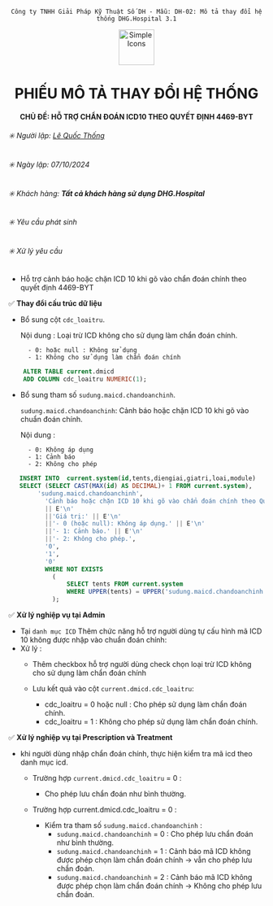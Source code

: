 <div align="center">

`Công ty TNHH Giải Pháp Kỹ Thuật Số DH - Mẫu: DH-02: Mô tả thay đổi hệ thống DHG.Hospital 3.1`

</div>

<div align="center">
  <img src="https://raw.githubusercontent.com/dh-hos/dhg.hospitalprinter/main/Deploy_Tools/Logo.ico" alt="Simple Icons" width=70>
  <h1>PHIẾU MÔ TẢ THAY ĐỔI HỆ THỐNG</h1>  
</div>
<div align="center">

#### CHỦ ĐỀ: HỖ TRỢ CHẨN ĐOÁN ICD10 THEO QUYẾT ĐỊNH 4469-BYT

</div>

###### :eight_spoked_asterisk: Người lập: [Lê Quốc Thống](https://github.com/lequocthong29)

###### :eight_spoked_asterisk: Ngày lập: 07/10/2024

###### :eight_spoked_asterisk: Khách hàng: **Tất cả khách hàng sử dụng DHG.Hospital**

###### :eight_spoked_asterisk: Yêu cầu phát sinh

###### :eight_spoked_asterisk: Xử lý yêu cầu

- Hỗ trợ cảnh báo hoặc chặn ICD 10 khi gõ vào chẩn đoán chính theo quyết định 4469-BYT

:white_check_mark: **Thay đổi cấu trúc dữ liệu**
- Bổ sung cột `cdc_loaitru`.
  
   Nội dung : Loại trừ ICD không cho sử dụng làm chẩn đoán chính.
  
        - 0: hoặc null : Không sử dụng
        - 1: Không cho sử dụng làm chẩn đoán chính
```sql
    ALTER TABLE current.dmicd
    ADD COLUMN cdc_loaitru NUMERIC(1);
```


- Bổ sung tham số `sudung.maicd.chandoanchinh`.
  
  `sudung.maicd.chandoanchinh`: Cảnh báo hoặc chặn ICD 10 khi gõ vào chuẩn đoán chính.
  
  Nội dung :
  
        - 0: Không áp dụng
        - 1: Cảnh báo
        - 2: Không cho phép

```sql
   INSERT INTO  current.system(id,tents,diengiai,giatri,loai,module)
   SELECT (SELECT CAST(MAX(id) AS DECIMAL)+ 1 FROM current.system),
  		'sudung.maicd.chandoanchinh',
          'Cảnh báo hoặc chặn ICD 10 khi gõ vào chẩn đoán chính theo Quyết định 4469/QĐ-BYT' 
          || E'\n' 
          ||'Giá trị:' || E'\n' 
          ||'- 0 (hoặc null): Không áp dụng.' || E'\n' 
          ||'- 1: Cảnh báo.' || E'\n'
          ||'- 2: Không cho phép.',
          '0',
          '1',
          '0'
          WHERE NOT EXISTS
          	(
              	SELECT tents FROM current.system
          		WHERE UPPER(tents) = UPPER('sudung.maicd.chandoanchinh')
          	);
```
    

:white_check_mark: **Xử lý nghiệp vụ tại Admin**

- Tại `danh mục ICD` Thêm chức năng hỗ trợ người dùng tự cấu hình mã ICD 10 không được nhập vào chuẩn đoán chính:
- Xử lý :
    + Thêm checkbox hỗ trợ người dùng check chọn loại trừ ICD không cho sử dụng làm chẩn đoán chính
    + Lưu kết quả vào cột `current.dmicd.cdc_loaitru`:
      
        + cdc_loaitru = 0 hoặc null : Cho phép sử dụng làm chẩn đoán chính.      
        + cdc_loaitru = 1 : Không cho phép sử dụng làm chẩn đoán chính.

:white_check_mark: **Xử lý nghiệp vụ tại Prescription và Treatment**

- khi người dùng nhập chẩn đoán chính, thực hiện kiểm tra mã icd theo danh mục icd.
  - Trường hợp `current.dmicd.cdc_loaitru` = 0 :
     - Cho phép lưu chẩn đoán như bình thường.
  
  - Trường hợp current.dmicd.cdc_loaitru = 0 :
     - Kiểm tra tham số `sudung.maicd.chandoanchinh` :
       + `sudung.maicd.chandoanchinh` = 0 : Cho phép lưu chẩn đoán như bình thường.       
       + `sudung.maicd.chandoanchinh` = 1 : Cảnh báo mã ICD không được phép chọn làm chẩn đoán chính -> vẫn cho phép lưu chẩn đoán.     
       + `sudung.maicd.chandoanchinh` = 2 : Cảnh báo mã ICD không được phép chọn làm chẩn đoán chính -> Không cho phép lưu chẩn đoán.
       
